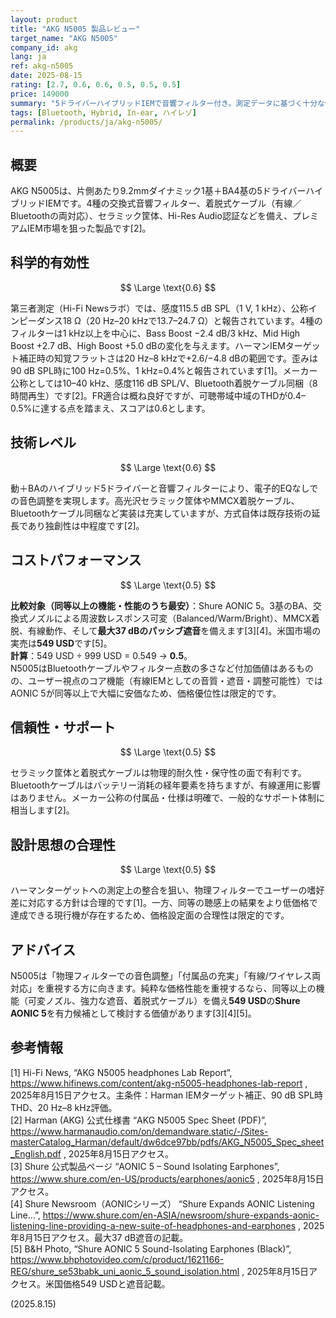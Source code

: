 ```yaml
---
layout: product
title: "AKG N5005 製品レビュー"
target_name: "AKG N5005"
company_id: akg
lang: ja
ref: akg-n5005
date: 2025-08-15
rating: [2.7, 0.6, 0.6, 0.5, 0.5, 0.5]
price: 149000
summary: "5ドライバーハイブリッドIEMで音響フィルター付き。測定データに基づく十分な性能を持ちますが、現行の同等以上品と比較すると価格優位性は低いです。"
tags: [Bluetooth, Hybrid, In-ear, ハイレゾ]
permalink: /products/ja/akg-n5005/
---
```

## 概要

AKG N5005は、片側あたり9.2mmダイナミック1基＋BA4基の5ドライバーハイブリッドIEMです。4種の交換式音響フィルター、着脱式ケーブル（有線／Bluetoothの両対応）、セラミック筐体、Hi-Res Audio認証などを備え、プレミアムIEM市場を狙った製品です[2]。

## 科学的有効性

$$ \Large \text{0.6} $$

第三者測定（Hi-Fi Newsラボ）では、感度115.5 dB SPL（1 V, 1 kHz）、公称インピーダンス18 Ω（20 Hz–20 kHzで13.7–24.7 Ω）と報告されています。4種のフィルターは1 kHz以上を中心に、Bass Boost −2.4 dB/3 kHz、Mid High Boost +2.7 dB、High Boost +5.0 dBの変化を与えます。ハーマンIEMターゲット補正時の知覚フラットさは20 Hz–8 kHzで+2.6/−4.8 dBの範囲です。歪みは90 dB SPL時に100 Hz=0.5%、1 kHz=0.4%と報告されています[1]。メーカー公称としては10–40 kHz、感度116 dB SPL/V、Bluetooth着脱ケーブル同梱（8時間再生）です[2]。FR適合は概ね良好ですが、可聴帯域中域のTHDが0.4–0.5%に達する点を踏まえ、スコアは0.6とします。

## 技術レベル

$$ \Large \text{0.6} $$

動＋BAのハイブリッド5ドライバーと音響フィルターにより、電子的EQなしでの音色調整を実現します。高光沢セラミック筐体やMMCX着脱ケーブル、Bluetoothケーブル同梱など実装は充実していますが、方式自体は既存技術の延長であり独創性は中程度です[2]。

## コストパフォーマンス

$$ \Large \text{0.5} $$

**比較対象（同等以上の機能・性能のうち最安）**：Shure AONIC 5。3基のBA、交換式ノズルによる周波数レスポンス可変（Balanced/Warm/Bright）、MMCX着脱、有線動作、そして**最大37 dBのパッシブ遮音**を備えます[3][4]。米国市場の実売は**549 USD**です[5]。  
**計算**：549 USD ÷ 999 USD = 0.549 → **0.5**。  
N5005はBluetoothケーブルやフィルター点数の多さなど付加価値はあるものの、ユーザー視点のコア機能（有線IEMとしての音質・遮音・調整可能性）ではAONIC 5が同等以上で大幅に安価なため、価格優位性は限定的です。

## 信頼性・サポート

$$ \Large \text{0.5} $$

セラミック筐体と着脱式ケーブルは物理的耐久性・保守性の面で有利です。Bluetoothケーブルはバッテリー消耗の経年要素を持ちますが、有線運用に影響はありません。メーカー公称の付属品・仕様は明確で、一般的なサポート体制に相当します[2]。

## 設計思想の合理性

$$ \Large \text{0.5} $$

ハーマンターゲットへの測定上の整合を狙い、物理フィルターでユーザーの嗜好差に対応する方針は合理的です[1]。一方、同等の聴感上の結果をより低価格で達成できる現行機が存在するため、価格設定面の合理性は限定的です。

## アドバイス

N5005は「物理フィルターでの音色調整」「付属品の充実」「有線/ワイヤレス両対応」を重視する方に向きます。純粋な価格性能を重視するなら、同等以上の機能（可変ノズル、強力な遮音、着脱式ケーブル）を備え**549 USD**の**Shure AONIC 5**を有力候補として検討する価値があります[3][4][5]。

## 参考情報

[1] Hi-Fi News, “AKG N5005 headphones Lab Report”, https://www.hifinews.com/content/akg-n5005-headphones-lab-report , 2025年8月15日アクセス。主条件：Harman IEMターゲット補正、90 dB SPL時THD、20 Hz–8 kHz評価。  
[2] Harman (AKG) 公式仕様書 “AKG N5005 Spec Sheet (PDF)”, https://www.harmanaudio.com/on/demandware.static/-/Sites-masterCatalog_Harman/default/dw6dce97bb/pdfs/AKG_N5005_Spec_sheet_English.pdf , 2025年8月15日アクセス。  
[3] Shure 公式製品ページ “AONIC 5 – Sound Isolating Earphones”, https://www.shure.com/en-US/products/earphones/aonic5 , 2025年8月15日アクセス。  
[4] Shure Newsroom（AONICシリーズ） “Shure Expands AONIC Listening Line…”, https://www.shure.com/en-ASIA/newsroom/shure-expands-aonic-listening-line-providing-a-new-suite-of-headphones-and-earphones , 2025年8月15日アクセス。最大37 dB遮音の記載。  
[5] B&H Photo, “Shure AONIC 5 Sound-Isolating Earphones (Black)”, https://www.bhphotovideo.com/c/product/1621166-REG/shure_se53babk_uni_aonic_5_sound_isolation.html , 2025年8月15日アクセス。米国価格549 USDと遮音記載。

(2025.8.15)

